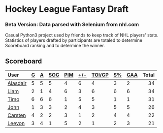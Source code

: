 # Hockey League Fantasy Draft
### Beta Version: Data parsed with Selenium from nhl.com
Casual Python3 project used by friends to keep track of NHL players' stats. Statistics of players drafted by participants are totaled to determine Scoreboard ranking and to determine the winner.
## Scoreboard
| User | [G](https://github.com/llevasseur/fantasy-hockey-league/blob/main/beta/STANDINGS.md#goals) | [A](https://github.com/llevasseur/fantasy-hockey-league/blob/main/beta/STANDINGS.md#assists) | [SOG](https://github.com/llevasseur/fantasy-hockey-league/blob/main/beta/STANDINGS.md#shots-on-goal) | [PIM](https://github.com/llevasseur/fantasy-hockey-league/blob/main/beta/STANDINGS.md#penalties-in-minutes) | [+/-](https://github.com/llevasseur/fantasy-hockey-league/blob/main/beta/STANDINGS.md#plus--minus) | [TOI/GP](https://github.com/llevasseur/fantasy-hockey-league/blob/main/beta/STANDINGS.md#time-played-in-minutes) | [S%](https://github.com/llevasseur/fantasy-hockey-league/blob/main/beta/STANDINGS.md#save-percentage) | [GAA](https://github.com/llevasseur/fantasy-hockey-league/blob/main/beta/STANDINGS.md#goals-against-average) | Total |
| :--- | ---- | ---- | ---- | ---- | ---- | ---- | ---- | ---- |  -----: |
| [Alasdair](https://github.com/llevasseur/fantasy-hockey-league/blob/main/beta/ROSTERS.md#Alasdair) | 5 | 5 | 5 | 4 | 6 | 4 | 3 | 2 | 34 |
| [Liam](https://github.com/llevasseur/fantasy-hockey-league/blob/main/beta/ROSTERS.md#Liam) | 2 | 1 | 4 | 6 | 3 | 6 | 6 | 6 | 34 |
| [Timo](https://github.com/llevasseur/fantasy-hockey-league/blob/main/beta/ROSTERS.md#Timo) | 6 | 6 | 6 | 1 | 5 | 5 | 1 | 1 | 31 |
| [John](https://github.com/llevasseur/fantasy-hockey-league/blob/main/beta/ROSTERS.md#John) | 1 | 3 | 3 | 2 | 4 | 3 | 5 | 5 | 26 |
| [Carsten](https://github.com/llevasseur/fantasy-hockey-league/blob/main/beta/ROSTERS.md#Carsten) | 4 | 2 | 2 | 3 | 1 | 2 | 4 | 4 | 22 |
| [Leevon](https://github.com/llevasseur/fantasy-hockey-league/blob/main/beta/ROSTERS.md#Leevon) | 3 | 4 | 1 | 5 | 2 | 1 | 2 | 3 | 21 |
